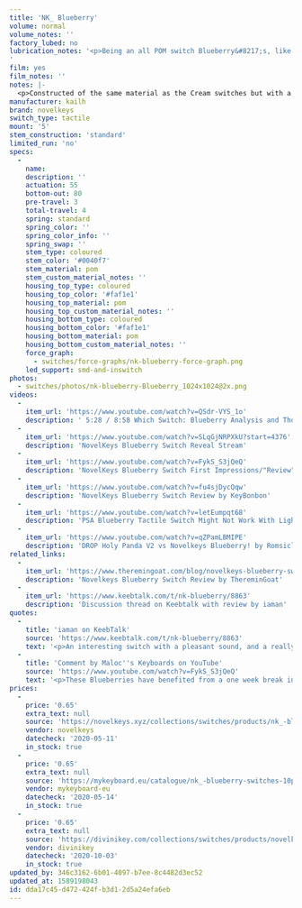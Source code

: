 ```yaml
---
title: 'NK_ Blueberry'
volume: normal
volume_notes: ''
factory_lubed: no
lubrication_notes: '<p>Being an all POM switch Blueberry&#8217;s, like Creams, are pretty smooth anyway but there is some noticeable friction. A small amount of Krytox 205 Grade 0 works well on these.</p>
'
film: yes
film_notes: ''
notes: |-
  <p>Constructed of the same material as the Cream switches but with a new tactile stem. Very long tactile bump that ends at 3mm &#8211; which is the actuation point. </p>
manufacturer: kailh
brand: novelkeys
switch_type: tactile
mount: '5'
stem_construction: 'standard'
limited_run: 'no'
specs:
  -
    name:
    description: ''
    actuation: 55
    bottom-out: 80
    pre-travel: 3
    total-travel: 4
    spring: standard
    spring_color: ''
    spring_color_info: ''
    spring_swap: ''
    stem_type: coloured
    stem_color: '#0040f7'
    stem_material: pom
    stem_custom_material_notes: ''
    housing_top_type: coloured
    housing_top_color: '#faf1e1'
    housing_top_material: pom
    housing_top_custom_material_notes: ''
    housing_bottom_type: coloured
    housing_bottom_color: '#faf1e1'
    housing_bottom_material: pom
    housing_bottom_custom_material_notes: ''
    force_graph:
      - switches/force-graphs/nk-blueberry-force-graph.png
    led_support: smd-and-inswitch
photos:
  - switches/photos/nk-blueberry-Blueberry_1024x1024@2x.png
videos:
  -
    item_url: 'https://www.youtube.com/watch?v=QSdr-VYS_1o'
    description: ' 5:28 / 8:58 Which Switch: Blueberry Analysis and Thoughts by Manofinterests'
  -
    item_url: 'https://www.youtube.com/watch?v=SLqGjNRPXkU?start=4376'
    description: 'NovelKeys Blueberry Switch Reveal Stream'
  -
    item_url: 'https://www.youtube.com/watch?v=FykS_S3jQeQ'
    description: 'NovelKeys Blueberry Switch First Impressions/"Review" (Stock/Lubed) by Toufusoup'
  -
    item_url: 'https://www.youtube.com/watch?v=fu4sjDycQqw'
    description: 'NovelKeys Blueberry Switch Review by KeyBonbon'
  -
    item_url: 'https://www.youtube.com/watch?v=letEumpqt68'
    description: 'PSA Blueberry Tactile Switch Might Not Work With Lighter Spring Swaps by Andy V Nguyen'
  -
    item_url: 'https://www.youtube.com/watch?v=qZPamLBMIPE'
    description: 'DROP Holy Panda V2 vs Novelkeys Blueberry! by Romsicle'
related_links:
  -
    item_url: 'https://www.theremingoat.com/blog/novelkeys-blueberry-switch-review'
    description: 'Novelkeys Blueberry Switch Review by ThereminGoat'
  -
    item_url: 'https://www.keebtalk.com/t/nk-blueberry/8863'
    description: 'Discussion thread on Keebtalk with review by iaman'
quotes:
  -
    title: 'iaman on KeebTalk'
    source: 'https://www.keebtalk.com/t/nk-blueberry/8863'
    text: '<p>An interesting switch with a pleasant sound, and a really interesting stem that unfortunately seems to be incompatible with lighter springs. Might be a great tactile option for heavy-handed typists.</p>'
  -
    title: 'Comment by Maloc''s Keyboards on YouTube'
    source: 'https://www.youtube.com/watch?v=FykS_S3jQeQ'
    text: '<p>These Blueberries have benefited from a one week break in period. Whether you plan to lube them or not they are ten times less scratchy in my opinion after some constant use for about a week. I believe its the pom housing slowly doing what it is intended to do.</p>'
prices:
  -
    price: '0.65'
    extra_text: null
    source: 'https://novelkeys.xyz/collections/switches/products/nk_-blueberry'
    vendor: novelkeys
    datecheck: '2020-05-11'
    in_stock: true
  -
    price: '0.65'
    extra_text: null
    source: 'https://mykeyboard.eu/catalogue/nk_-blueberry-switches-10pack_2113/'
    vendor: mykeyboard-eu
    datecheck: '2020-05-14'
    in_stock: true
  -
    price: '0.65'
    extra_text: null
    source: 'https://divinikey.com/collections/switches/products/novelkeys-x-kailh-blueberry-tactile-switches'
    vendor: divinikey
    datecheck: '2020-10-03'
    in_stock: true
updated_by: 346c3162-6b01-4097-b7ee-8c4482d3ec52
updated_at: 1589198043
id: dda17c45-d472-424f-b3d1-2d5a24efa6eb
---
```

